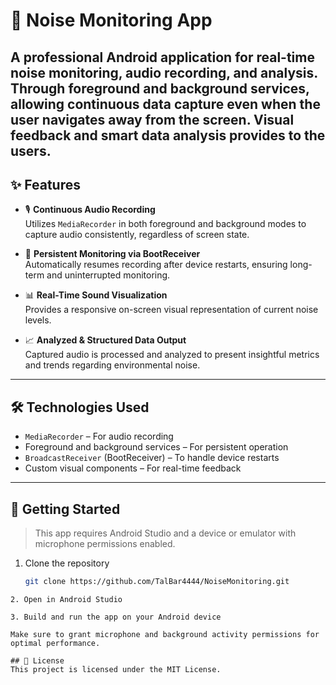 # 📡 Noise Monitoring App

A professional Android application for real-time noise monitoring, audio recording, and analysis. Through foreground and background services, allowing continuous data capture even when the user navigates away from the screen. Visual feedback and smart data analysis provides to the users.
---

## ✨ Features

- 🎙️ **Continuous Audio Recording**  
  Utilizes `MediaRecorder` in both foreground and background modes to capture audio consistently, regardless of screen state.

- 🔄 **Persistent Monitoring via BootReceiver**  
  Automatically resumes recording after device restarts, ensuring long-term and uninterrupted monitoring.

- 📊 **Real-Time Sound Visualization**  
  Provides a responsive on-screen visual representation of current noise levels.

- 📈 **Analyzed & Structured Data Output**  
  Captured audio is processed and analyzed to present insightful metrics and trends regarding environmental noise.

---

## 🛠 Technologies Used

- `MediaRecorder` – For audio recording  
- Foreground and background services – For persistent operation  
- `BroadcastReceiver` (BootReceiver) – To handle device restarts  
- Custom visual components – For real-time feedback

---

## 🚀 Getting Started

> This app requires Android Studio and a device or emulator with microphone permissions enabled.

1. Clone the repository  
   ```bash
   git clone https://github.com/TalBar4444/NoiseMonitoring.git
```
2. Open in Android Studio

3. Build and run the app on your Android device

Make sure to grant microphone and background activity permissions for optimal performance.

## 📄 License
This project is licensed under the MIT License.



